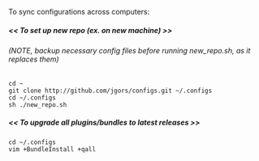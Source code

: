 To sync configurations across computers:

##### << To set up new repo (ex. on new machine) >>
###### (NOTE, backup necessary config files before running new_repo.sh, as it replaces them) 
```
cd ~
git clone http://github.com/jgors/configs.git ~/.configs
cd ~/.configs
sh ./new_repo.sh
```

##### << To upgrade all plugins/bundles to latest releases >>
```
cd ~/.configs
vim +BundleInstall +qall
```
